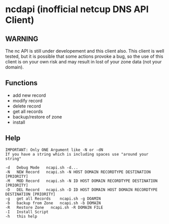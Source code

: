 # ncdapi (inofficial netcup DNS API Client)
## WARNING
The nc API is still under developement and this client also. This client is well tested, but it is possible that some actions provoke a bug, so the use of this client is on your own risk and may result in lost of your zone data (not your domain).

## Functions
* add new record
* modify record
* delete record
* get all records
* backup/restore of zone
* install

## Help
```
IMPORTANT: Only ONE Argument like -N or -dN
If you have a string which is including spaces use "around your string"
  
-d   Debug Mode   ncapi.sh -d...
-N   NEW Record	  ncapi.sh -N HOST DOMAIN RECORDTYPE DESTINATION [PRIORITY]
-M   MOD Record	  ncapi.sh -N ID HOST DOMAIN RECORDTYPE DESTINATION [PRIORITY]
-D   DEL Record	  ncapi.sh -D ID HOST DOMAIN HOST DOMAIN RECORDTYPE DESTINATION [PRIORITY]
-g   get all Records	ncapi.sh -g DOAMIN
-b   backup from Zone	ncapi.sh -b DOMAIN
-R   Restore Zone	ncapi.sh -R DOMAIN FILE
-I   Install Script
-h   this help
```

